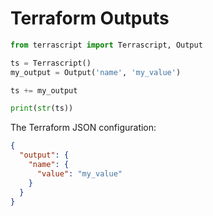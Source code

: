 # Terraform Outputs

```python
from terrascript import Terrascript, Output

ts = Terrascript()
my_output = Output('name', 'my_value')

ts += my_output        

print(str(ts))
```

The Terraform JSON configuration:

```json
{
  "output": {
    "name": {
      "value": "my_value"
    }
  }
}
```
